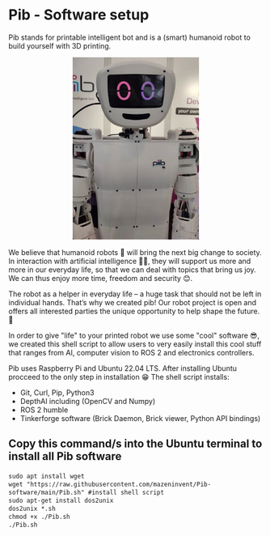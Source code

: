 # Pib - Software  setup
Pib stands for printable intelligent bot and is a (smart) humanoid robot to build yourself with 3D printing.

<p align="center">
  <img width="250" height="360" src="https://github.com/mazeninvent/mo/blob/ab9138e3f7f0c4923982455f656123f1483668ce/IMG-8464.jpg">
</p>

We believe that humanoid robots 🤖 will bring the next big change to society. In interaction with artificial intelligence 👨‍💻, they will support us more and more in our everyday life, so that we can deal with topics that bring us joy. We can thus enjoy more time, freedom and security 😊.

The robot as a helper in everyday life – a huge task that should not be left in individual hands. That’s why we created pib! Our robot project is open and offers all interested parties the unique opportunity to help shape the future. 🤖

In order to give "life" to your printed robot we use some "cool" software 😎, we created this shell script to allow users to very easily install this cool stuff that ranges from AI, computer vision to ROS 2 and electronics controllers.

Pib uses Raspberry Pi and Ubuntu 22.04 LTS. After installing Ubuntu procceed to the only step in installation 😁
The shell script installs:
- Git, Curl, Pip, Python3
- DepthAI including (OpenCV and Numpy)
- ROS 2 humble
- Tinkerforge software (Brick Daemon, Brick viewer, Python API bindings)

## Copy this command/s into the Ubuntu terminal to install all Pib software

```
sudo apt install wget 
wget "https://raw.githubusercontent.com/mazeninvent/Pib-software/main/Pib.sh" #install shell script
sudo apt-get install dos2unix
dos2unix *.sh
chmod +x ./Pib.sh
./Pib.sh
```
